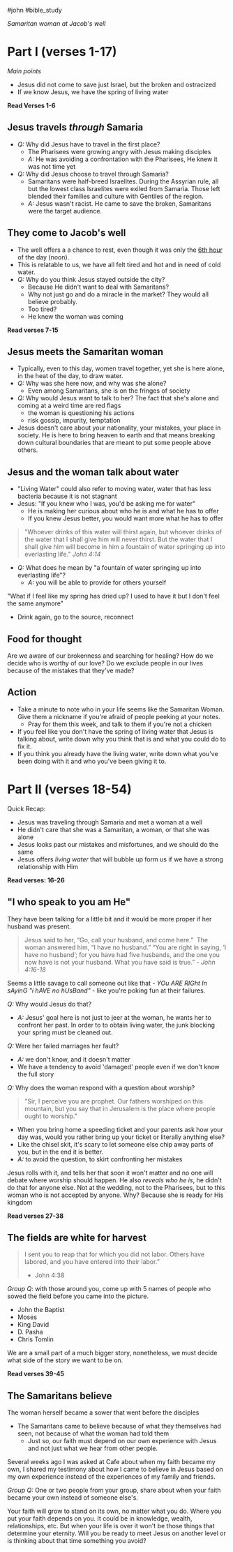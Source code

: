 
#john #bible_study 

*Samaritan woman at Jacob's well*
# Part I (verses 1-17)
 *Main points*
- Jesus did not come to save just Israel, but the broken and ostracized
- If we know Jesus, we have the spring of living water 

**Read Verses 1-6**
## Jesus travels *through* Samaria
- *Q:* Why did Jesus have to travel in the first place?
	- The Pharisees were growing angry with Jesus making disciples
	- *A:* He was avoiding a confrontation with the Pharisees, He knew it was not time yet
- *Q:* Why did Jesus choose to travel through Samaria?
	- Samaritans were half-breed Israelites. During the Assyrian rule, all but the lowest class Israelites were exiled from Samaria. Those left blended their families and culture with Gentiles of the region.
	- *A:* Jesus wasn't racist. He came to save the broken, Samaritans were the target audience.
## They come to Jacob's well
- The well offers a a chance to rest, even though it was only the [6th hour](https://en.wikipedia.org/wiki/Relative_hour) of the day (noon).
- This is relatable to us, we have all felt tired and hot and in need of cold water.
- *Q:* Why do you think Jesus stayed outside the city?
	- Because He didn't want to deal with Samaritans?
	- Why not just go and do a miracle in the market? They would all believe probably.
	- Too tired?
	- He knew the woman was coming

**Read verses 7-15**
## Jesus meets the Samaritan woman
- Typically, even to this day, women travel together, yet she is here alone, in the heat of the day, to draw water.
- *Q:* Why was she here now, and why was she alone?
	- Even among Samaritans, she is on the fringes of society
- *Q:* Why would Jesus want to talk to her? The fact that she's alone and coming at a weird time are red flags
	- the woman is questioning his actions
	- risk gossip, impurity, temptation
- Jesus doesn't care about your nationality, your mistakes, your place in society. He is here to bring heaven to earth and that means breaking down cultural boundaries that are meant to put some people above others.
## **Jesus and the woman talk about water**
-  "Living Water" could also refer to moving water, water that has less bacteria because it is not stagnant
- Jesus: "If you knew who I was, you'd be asking me for water"
	- He is making her curious about who he is and what he has to offer
	- If you knew Jesus better, you would want more what he has to offer
	
>  "Whoever drinks of this water will thirst again, but whoever drinks of the water that I shall give him will never thirst. But the water that I shall give him will become in him a fountain of water springing up into everlasting life.” 
>  *John 4:14*

- *Q:* What does he mean by "a fountain of water springing up into everlasting life"?
	- *A:* you will be able to provide for others yourself
	
"What if I feel like my spring has dried up? I used to have it but I don't feel the same anymore"
- Drink again, go to the source, reconnect

## Food for thought
Are we aware of our brokenness and searching for healing?
How do we decide who is worthy of our love?
Do we exclude people in our lives because of the mistakes that they've made?
## Action
- Take a minute to note who in your life seems like the Samaritan Woman. Give them a nickname if you're afraid of people peeking at your notes.
	- Pray for them this week, and talk to them if you're not a chicken
- If you feel like you don't have the spring of living water that Jesus is talking about, write down why you think that is and what you could do to fix it. 
- If you think you already have the living water, write down what you've been doing with it and who you've been giving it to.


# Part II (verses 18-54)
Quick Recap:
- Jesus was traveling through Samaria and met a woman at a well
- He didn't care that she was a Samaritan, a woman, or that she was alone
- Jesus looks past our mistakes and misfortunes, and we should do the same
- Jesus offers *living water* that will bubble up form us if we have a strong relationship with Him

**Read verses: 16-26**
## "I who speak to you am He" 
They have been talking for a little bit and it would be more proper if her husband was present. 

> Jesus said to her, “Go, call your husband, and come here.”  The woman answered him, “I have no husband.” “You are right in saying, ‘I have no husband’; for you have had five husbands, and the one you now have is not your husband. What you have said is true.”
> *- John 4:16-18*

Seems a little savage to call someone out like that - *YOu ARE RIGht In sAyinG "i hAVE no hUsBand"* - like you're poking fun at their failures.

*Q:* Why would Jesus do that?
- *A:* Jesus' goal here is not just to jeer at the woman, he wants her to confront her past. In order to to obtain living water, the junk blocking your spring must be cleaned out.

*Q:* Were her failed marriages her fault?
- *A:* we don't know, and it doesn't matter
- We have a tendency to avoid 'damaged' people even if we don't know the full story

*Q:* Why does the woman respond with a question about worship? 
> "Sir, I perceive you are prophet. Our fathers worshiped on this mountain, but you say that in Jerusalem is the place where people ought to worship."
- When you bring home a speeding ticket and your parents ask how your day was, would you rather bring up your ticket or literally anything else?
- Like the chisel skit, it's scary to let someone else chip away parts of you, but in the end it is better.
- *A:* to avoid the question, to skirt confronting her mistakes

Jesus rolls with it, and tells her that soon it won't matter and no one will debate where worship should happen.
He also *reveals who he is*, he didn't do that for anyone else. Not at the wedding, not to the Pharisees, but to this woman who is not accepted by anyone.
Why? Because she is ready for His kingdom

**Read verses 27-38**
## The fields are white for harvest

> I sent you to reap that for which you did not labor. Others have labored, and you have entered into their labor.”
> - John 4:38

*Group Q*: with those around you, come up with 5 names of people who sowed the field before you came into the picture.
- John the Baptist
- Moses
- King David
- D. Pasha
- Chris Tomlin

We are a small part of a much bigger story, nonetheless, we must decide what side of the story we want to be on.

**Read verses 39-45**
## The Samaritans believe
The woman herself became a sower that went before the disciples
- The Samaritans came to believe because of what they themselves had seen, not because of what the woman had told them
	- Just so, our faith must depend on our own experience with Jesus and not just what we hear from other people.

Several weeks ago I was asked at Cafe about when my faith became my own, I shared my testimony about how I came to believe in Jesus based on my own experience instead of the experiences of my family and friends.

*Group Q:* One or two people from your group, share about when your faith became your own instead of someone else's.

Your faith will grow to stand on its own, no matter what you do.
Where you put your faith depends on you.
It could be in knowledge, wealth, relationships, etc.
But when your life is over it won't be those things that determine your eternity.
Will you be ready to meet Jesus on another level or is thinking about that time something you avoid?
